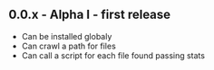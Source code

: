 ## 0.0.x - Alpha I - first release

  * Can be installed globaly
  * Can crawl a path for files
  * Can call a script for each file found passing stats 
